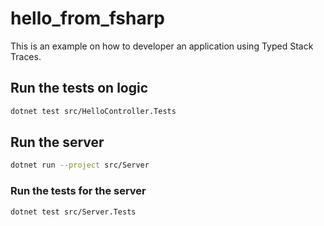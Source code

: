 # hello_from_fsharp

This is an example on how to developer an application using Typed Stack Traces.

## Run the tests on logic
```bash
dotnet test src/HelloController.Tests
```


## Run the server

```bash
dotnet run --project src/Server
```

### Run the tests for the server
```bash
dotnet test src/Server.Tests
```